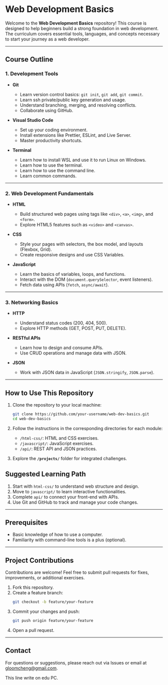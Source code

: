 # Web Development Basics

Welcome to the **Web Development Basics** repository! This course is designed to help beginners build a strong foundation in web development. The curriculum covers essential tools, languages, and concepts necessary to start your journey as a web developer.

---

## **Course Outline**

### **1. Development Tools**
- **Git**
  - Learn version control basics: `git init`, `git add`, `git commit`.
  - Learn ssh private/public key generation and usage.
  - Understand branching, merging, and resolving conflicts.
  - Collaborate using GitHub.

- **Visual Studio Code**
  - Set up your coding environment.
  - Install extensions like Prettier, ESLint, and Live Server.
  - Master productivity shortcuts.

- **Terminal**
  - Learn how to install WSL and use it to run Linux on Windows.
  - Learn how to use the terminal.
  - Learn how to use the command line.
  - Learn common commands.

---

### **2. Web Development Fundamentals**
- **HTML**
  - Build structured web pages using tags like `<div>`, `<a>`, `<img>`, and `<form>`.
  - Explore HTML5 features such as `<video>` and `<canvas>`.

- **CSS**
  - Style your pages with selectors, the box model, and layouts (Flexbox, Grid).
  - Create responsive designs and use CSS Variables.

- **JavaScript**
  - Learn the basics of variables, loops, and functions.
  - Interact with the DOM (`document.querySelector`, event listeners).
  - Fetch data using APIs (`fetch`, `async/await`).

---

### **3. Networking Basics**
- **HTTP**
  - Understand status codes (200, 404, 500).
  - Explore HTTP methods (GET, POST, PUT, DELETE).

- **RESTful APIs**
  - Learn how to design and consume APIs.
  - Use CRUD operations and manage data with JSON.

- **JSON**
  - Work with JSON data in JavaScript (`JSON.stringify`, `JSON.parse`).

---

## **How to Use This Repository**

1. Clone the repository to your local machine:
   ```bash
   git clone https://github.com/your-username/web-dev-basics.git
   cd web-dev-basics
   ```

2. Follow the instructions in the corresponding directories for each module:
   - `/html-css/`: HTML and CSS exercises.
   - `/javascript/`: JavaScript exercises.
   - `/api/`: REST API and JSON practices.

3. Explore the **`/projects/`** folder for integrated challenges.


## **Suggested Learning Path**
1. Start with `html-css/` to understand web structure and design.
2. Move to `javascript/` to learn interactive functionalities.
3. Complete `api/` to connect your front-end with APIs.
4. Use Git and GitHub to track and manage your code changes.

---

## **Prerequisites**
- Basic knowledge of how to use a computer.
- Familiarity with command-line tools is a plus (optional).

---

## **Project Contributions**
Contributions are welcome! Feel free to submit pull requests for fixes, improvements, or additional exercises.

1. Fork this repository.
2. Create a feature branch:
   ```bash
   git checkout -b feature/your-feature
   ```
3. Commit your changes and push:
   ```bash
   git push origin feature/your-feature
   ```
4. Open a pull request.

---

## **Contact**
For questions or suggestions, please reach out via Issues or email at [gloomcheng@gmail.com](mailto:gloomcheng@gmail.com).

This line write on edu PC.
